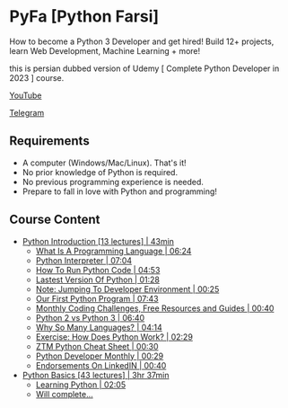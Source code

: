 # PyFa [Python Farsi]

How to become a Python 3 Developer and get hired! Build 12+ projects, learn Web Development, Machine Learning + more!

this is persian dubbed version of Udemy [ Complete Python Developer in 2023 ] course.

[YouTube]()

[Telegram]()

## Requirements

- A computer (Windows/Mac/Linux). That's it!
- No prior knowledge of Python is required.
- No previous programming experience is needed.
- Prepare to fall in love with Python and programming!

## Course Content

<!--ts-->

- [Python Introduction [13 lectures] | 43min]()
  - [What Is A Programming Language | 06:24]()
  - [Python Interpreter | 07:04]()
  - [How To Run Python Code | 04:53]()
  - [Lastest Version Of Python | 01:28](#multiple-files)
  - [Note: Jumping To Developer Environment | 00:25
    ]()
  - [Our First Python Program | 07:43](#auto-insert-and-update-toc)
  - [Monthly Coding Challenges, Free Resources and Guides | 00:40](#github-token)
  - [Python 2 vs Python 3 | 06:40](#toc-generation-with-github-actions)
  - [Why So Many Languages? | 04:14]()
  - [Exercise: How Does Python Work? | 02:29]()
  - [ZTM Python Cheat Sheet | 00:30]()
  - [Python Developer Monthly | 00:29]()
  - [Endorsements On LinkedIN | 00:40]()
- [Python Basics [43 lectures] | 3hr 37min](#tests)
  - [Learning Python | 02:05]()
  - [Will complete...]()
